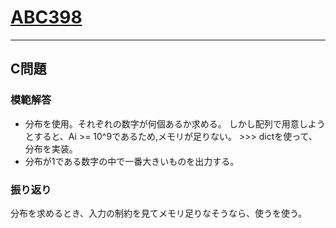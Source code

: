 # [ABC398](https://atcoder.jp/contests/abc398/tasks)
---
## C問題
### 模範解答
- 分布を使用。それぞれの数字が何個あるか求める。
しかし配列で用意しようとすると、Ai >= 10^9であるため,メモリが足りない。 >>> dictを使って、分布を実装。
- 分布が1である数字の中で一番大きいものを出力する。
### 振り返り
分布を求めるとき、入力の制約を見てメモリ足りなそうなら、使うを使う。